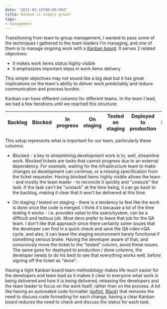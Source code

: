 ```yaml
---
date: "2021-03-15T00:00:00Z"
title: Kanban is simply great!
tags:
- management
---
```


Transitioning from team to group management, I wanted to pass some of the techniques I gathered to the team leaders I'm managing, and one of them is to manage ongoing work with a [Kanban board](https://en.wikipedia.org/wiki/Kanban_board). It serves 2 related objectives:

- It makes work items status highly visible
- It emphasizes important steps in work items delivery

This simple objectives may not sound like a big deal but it has great implications on the team's ability to deliver work predictably and reduce communication and process burden. 

Kanban can have different columns for different teams. In the team I lead, we had a few iterations until we reached this structure:

Backlog | Blocked | In progress | On staging | Tested on staging | Deployed to production | Done
--------|---------|-------------|------------|-------------------|------------------------|------

This setup represents what is important for our team, particularly these columns:

- Blocked - a key to streamlining development work is to, well, streamline work. Blocked tickets are tasks that cannot progress due to an external dependency. For example, waiting for the infrastructure team to make changes so development can continue, or a missing specification from the ticket requester. Having blocked items highly visible allows the team - and mostly the team leader - to reconcile it quickly and "unstuck" the task. If the task can't be "unstack" at the time being, it can go back to the backlog, making it clear that it won't be delivered at this time.

- On staging / tested on staging - there is a tendency to feel like the work is done once the code is merged. I think it's because a lot of the time testing it works - i.e. provides value to the users/system, can be a difficult and tedious job. Most devs prefer to leave that job for the QA team. I don't like that approach since there certainly some issues that the developer can find in a quick check and save the QA->dev->QA cycle, and also, it can leave the staging environment barely functional if something serious broke. Having the developer aware of that, and consciously move the ticket to the "tested" column, avoid these issues. The same goes for deployed to production / done columns, the developer needs to do his best to see that everything works well, before signing off the ticket as "done".

Having a tight Kanban board team methodology makes life much easier for the developers and team lead as it makes it clear to everyone what work is being delivered and how it is being delivered, releasing the developers and the team leader to focus on the work itself, rather than on the process. A bit like having an automated code formatter ([gofmt](https://blog.golang.org/gofmt), [Black](https://black.readthedocs.io/en/stable/)) that removes the need to discuss code formatting for each change, having a clear Kanban board reduces the need to check and discuss the status for each task.
